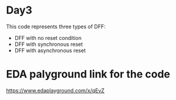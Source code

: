 # Day3
This code represents three types of DFF:
- DFF with no reset condition
- DFF with synchronous reset
- DFF with asynchronous reset


# EDA palyground link for the code
https://www.edaplayground.com/x/qEvZ

